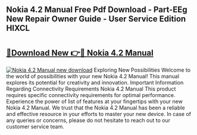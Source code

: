 ## Nokia 4.2 Manual Free Pdf Download - Part-EEg New Repair Owner Guide - User Service Edition HlXCL

# <h2><a href="http://bc98864.oget.top/?id=Nokia+4.2+Manual">🔗Download New 👉🔴 Nokia 4.2 Manual</a></h2>

[![Nokia 4.2 Manual new download](https://i.imgur.com/5g1atiW.png)](http://bc98864.oget.top/?id=Nokia+4.2+Manual)
Exploring New Possibilities Welcome to the world of possibilities with your new Nokia 4.2 Manual! This manual explores its potential for creativity and innovation. Important Information Regarding Connectivity Requirements Nokia 4.2 Manual This product requires specific connectivity requirements for optimal performance. Experience the power of list of features at your fingertips with your new Nokia 4.2 Manual. We trust that the Nokia 4.2 Manual has been a reliable and effective resource in your efforts to master your new device. In case of any queries or concerns, please do not hesitate to reach out to our customer service team.
